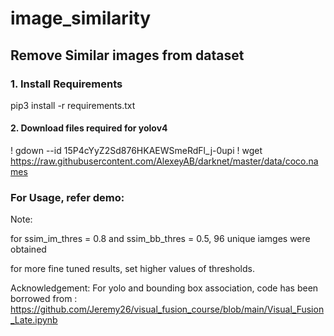 # image_similarity

## Remove Similar images from dataset

### 1. Install Requirements
pip3 install -r requirements.txt

#### 2. Download files required for yolov4

! gdown --id 15P4cYyZ2Sd876HKAEWSmeRdFl_j-0upi 
! wget https://raw.githubusercontent.com/AlexeyAB/darknet/master/data/coco.names

### For Usage, refer demo: 

Note:

for ssim_im_thres = 0.8 and ssim_bb_thres = 0.5, 96 unique iamges were obtained

for more fine tuned results, set higher values of thresholds. 

Acknowledgement: 
For yolo and bounding box association, code has been borrowed from : 
https://github.com/Jeremy26/visual_fusion_course/blob/main/Visual_Fusion_Late.ipynb
